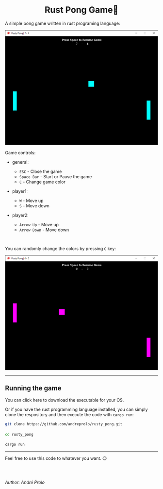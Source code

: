 <h1 align="center">Rust Pong Game🏓</h1>

A simple pong game written in rust programing language:

![game_screenshot_1](screenshot.png)

Game controls:

- general:
    - `ESC` - Close the game
    - `Space Bar` - Start or Pause the game
    - `C` - Change game color

- player1:
    - `W` - Move up
    - `S` - Move down
- player2:
    - `Arrow Up` - Move up
    - `Arrow Down` - Move down

<br>

You can randomly change the colors by pressing `C` key:

![game_screenshot_2](screenshot_2.png)

<hr>

## Running the game
You can <a>click here</a> to download the executable for your OS.

Or if you have the rust programming language installed, you can simply clone the respository and then execute the code with `cargo run`:

```bash
git clone https://github.com/andreprolo/rusty_pong.git

cd rusty_pong

cargo run
```

<hr>
Feel free to use this code to whatever you want. 😉

<br/><br/>

<i>Author: André Prolo</i>
